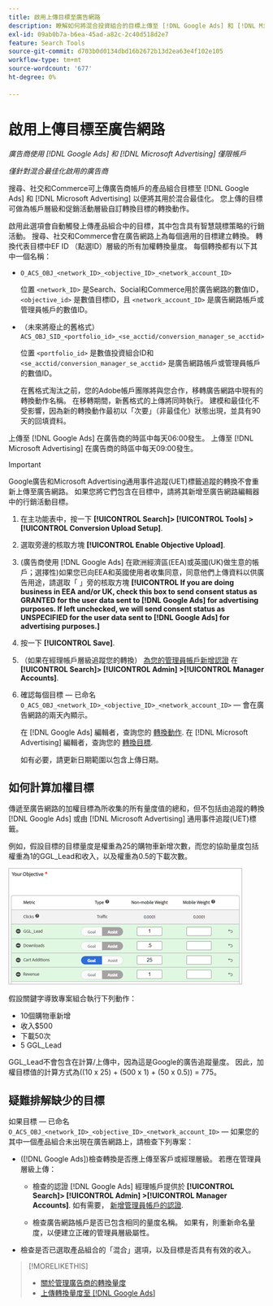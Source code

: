 ```yaml
---
title: 啟用上傳目標至廣告網路
description: 瞭解如何將混合投資組合的目標上傳至 [!DNL Google Ads] 和 [!DNL Microsoft Advertising].
exl-id: 09ab0b7a-b6ea-45ad-a82c-2c40d518d2e7
feature: Search Tools
source-git-commit: d703b0d0134dbd16b2672b13d2ea63e4f102e105
workflow-type: tm+mt
source-wordcount: '677'
ht-degree: 0%

---
```


# 啟用上傳目標至廣告網路

*廣告商使用 [!DNL Google Ads] 和 [!DNL Microsoft Advertising] 僅限帳戶*

*僅針對混合最佳化啟用的廣告商*

搜尋、社交和Commerce可上傳廣告商帳戶的產品組合目標至 [!DNL Google Ads] 和 [!DNL Microsoft Advertising] 以便將其用於混合最佳化。 您上傳的目標可做為帳戶層級和促銷活動層級自訂轉換目標的轉換動作。

啟用此選項會自動觸發上傳產品組合中的目標，其中包含具有智慧競標策略的行銷活動。 搜尋、社交和Commerce會在廣告網路上為每個適用的目標建立轉換。 轉換代表目標中EF ID （點選ID）層級的所有加權轉換量度。 每個轉換都有以下其中一個名稱：

* `O_ACS_OBJ_<network_ID>_<objective_ID>_<network_account_ID>`

  位置 `<network_ID>` 是Search、Social和Commerce用於廣告網路的數值ID， `<objective_id>` 是數值目標ID，且 `<network_account_ID>` 是廣告網路帳戶或管理員帳戶的數值ID。

* （未來將廢止的舊格式） `ACS_OBJ_SID_<portfolio_id>_<se_acctid/conversion_manager_se_acctid>`

  位置 `<portfolio_id>` 是數值投資組合ID和 `<se_acctid/conversion_manager_se_acctid>` 是廣告網路帳戶或管理員帳戶的數值ID。

  在舊格式淘汰之前，您的Adobe帳戶團隊將與您合作，移轉廣告網路中現有的轉換動作名稱。 在移轉期間，新舊格式的上傳將同時執行。 建模和最佳化不受影響，因為新的轉換動作最初以「次要」（非最佳化）狀態出現，並具有90天的回填資料。

上傳至 [!DNL Google Ads] 在廣告商的時區中每天06:00發生。 上傳至 [!DNL Microsoft Advertising] 在廣告商的時區中每天09:00發生。

>[!IMPORTANT]
>
>Google廣告和Microsoft Advertising通用事件追蹤(UET)標籤追蹤的轉換不會重新上傳至廣告網路。 如果您將它們包含在目標中，請將其新增至廣告網路編輯器中的行銷活動目標。

<!--
>[!IMPORTANT]
>
>Objectives for hybrid portfolios may include conversion goals from multiple ad networks and other types of conversion metrics. However, the individual campaigns in the portfolio can't include conversion goals that aren't included in the portfolio's objective; using additional conversion goals may impact portfolio performance.
-->

<!-- Can conversions from events triggered on other ad networks be included in the portfolio (and just be ignored)? -->

1. 在主功能表中，按一下 **[!UICONTROL Search]> [!UICONTROL Tools] >[!UICONTROL Conversion Upload Setup]**.

1. 選取旁邊的核取方塊 **[!UICONTROL Enable Objective Upload]**.

1. (廣告商使用 [!DNL Google Ads] 在歐洲經濟區(EEA)或英國(UK)做生意的帳戶；選擇性)如果您已向EEA和英國使用者收集同意，同意他們上傳資料以供廣告用途，請選取「 」旁的核取方塊 **[!UICONTROL If you are doing business in EEA and/or UK, check this box to send consent status as GRANTED for the user data sent to [!DNL Google Ads] for advertising purposes. If left unchecked, we will send consent status as UNSPECIFIED for the user data sent to [!DNL Google Ads] for advertising purposes.]**

1. 按一下 **[!UICONTROL Save]**.

1. （如果在經理帳戶層級追蹤您的轉換） [為您的管理員帳戶新增認證](/help/search-social-commerce/admin/manager-accounts.md) 在 **[!UICONTROL Search]> [!UICONTROL Admin] >[!UICONTROL Manager Accounts]**.

1. 確認每個目標 — 已命名 `O_ACS_OBJ_<network_ID>_<objective_ID>_<network_account_ID>`  — 會在廣告網路的兩天內顯示。

   在 [!DNL Google Ads] 編輯者，查詢您的 [轉換動作](https://support.google.com/google-ads/answer/11461796). 在 [!DNL Microsoft Advertising] 編輯者，查詢您的 [轉換目標](https://help.ads.microsoft.com/#apex/ads/en/56709).

   如有必要，請更新日期範圍以包含上傳日期。

## 如何計算加權目標

傳遞至廣告網路的加權目標為所收集的所有量度值的總和，但不包括由追蹤的轉換 [!DNL Google Ads] 或由 [!DNL Microsoft Advertising] 通用事件追蹤(UET)標籤。

例如，假設目標的目標量度是權重為25的購物車新增次數，而您的協助量度包括權重為1的GGL_Lead和收入，以及權重為0.5的下載次數。

![加權目標的範例](/help/search-social-commerce/assets/objective-example.png "加權目標的範例")

假設關鍵字導致專案組合執行下列動作：

* 10個購物車新增
* 收入$500
* 下載50次
* 5 GGL_Lead

GGL_Lead不會包含在計算/上傳中，因為這是Google的廣告追蹤量度。 因此，加權目標值的計算方式為((10 x 25) + (500 x 1) + (50 x 0.5)) = 775。

## 疑難排解缺少的目標

如果目標 — 已命名 `O_ACS_OBJ_<network_ID>_<objective_ID>_<network_account_ID>`  — 如果您的其中一個產品組合未出現在廣告網路上，請檢查下列專案：

* ([!DNL Google Ads])檢查轉換是否應上傳至客戶或經理層級。 若應在管理員層級上傳：

   * 檢查的認證 [!DNL Google Ads] 經理帳戶提供於 **[!UICONTROL Search]> [!UICONTROL Admin] >[!UICONTROL Manager Accounts]**. 如有需要， [新增管理員帳戶的認證](/help/search-social-commerce/admin/manager-accounts.md).

   * 檢查廣告網路帳戶是否已包含相同的量度名稱。 如果有，則重新命名量度，以便建立正確的管理員層級屬性。

* 檢查是否已選取產品組合的「混合」選項，以及目標是否具有有效的收入。

>[!MORELIKETHIS]
>
>* [關於管理廣告商的轉換量度](/help/search-social-commerce/admin/conversion-metrics/conversion-metric-about.md)
>* [上傳轉換量度至 [!DNL Google Ads]](conversion-metrics-upload-to-google.md)
